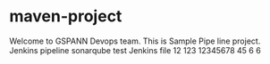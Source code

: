 # maven-project ##

Welcome to GSPANN Devops team.
This is Sample Pipe line project.
Jenkins pipeline sonarqube  test
Jenkins file
12
123
12345678
45
6
6
